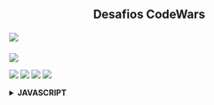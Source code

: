 <h2 align="center">Desafios CodeWars <!--📚-->
<p align="left"><Img src="https://img.shields.io/badge/javascript-%23323330.svg?style=for-the-badge&logo=javascript&logoColor=%23F7DF1E"/></h2></p>

<p align="left">
  <a href="https://www.codewars.com/users/Eri%20Fran%C3%A7a/completed"> 
    <img src="https://www.codewars.com/users/Eri%20Fran%C3%A7a/badges/large" /> 
  </a>

  <p align="left">
  <img src="https://img.shields.io/github/repo-size/EriFranca/Desafios-CodeWars" /> 
  <img src="https://img.shields.io/tokei/lines/github/EriFranca/Desafios-CodeWars" /> 
  <img src="https://img.shields.io/github/languages/count/EriFranca/Desafios-CodeWars" /> 
  <img src="https://img.shields.io/github/languages/top/EriFranca/Desafios-CodeWars" /> 
</p>

<!-- JavaScript -->
<details>
    <summary><STRONG>JAVASCRIPT</STRONG></summary>
    <br />
        <!-- Introdução a Programação -->
        <table border=5>
            <tr>
                <th colspan="4">Kata 7 em Javascript</th>
            </tr>
            <tr>
                <th colspan="4"></th>
            </tr>
            <tr>
                <th>Etapa</th>
                <th>Desafio</th>
                <th>Solução</th>
                <th>Status</th>
            </tr>
            <tr>
                <td align="center">01</td>
                <td>RGB To Hex Conversion</td>
                <td><a href="">Código</a></td>
                <td align="center">✅</td>
            </tr>
            <tr>
                <td align="center">02</td>
                <td></td>
                <td><a href="">Código</a></td>
                <td align="center">✅</td>
            </tr>
            <tr>
                <td align="center">03</td>
                <td></td>
                <td><a href="h">Código</a></td>
                <td align="center">✅</td>
            </tr>
        </table>
       
</details>

